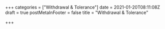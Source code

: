 +++
categories = ["Withdrawal & Tolerance"]
date = 2021-01-20T08:11:08Z
draft = true
postMetaInFooter = false
title = "Withdrawal & Tolerance"

+++

